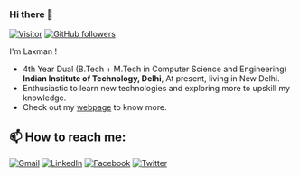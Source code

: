 ### Hi there 👋
[![Visitor](https://visitor-badge.laobi.icu/badge?page_id=Laxman824.Laxman824)](https://github.com/Laxman824) [![GitHub followers](https://img.shields.io/github/followers/Laxman824.svg?style=social&label=Follow)](https://github.com/Laxman824?tab=followers)

I'm Laxman !
- 4th Year Dual (B.Tech + M.Tech in Computer Science and Engineering) __Indian Institute of Technology, Delhi__,  At present, living in New Delhi.
- Enthusiastic to learn new technologies and exploring more to upskill my knowledge.
- Check out my [webpage](https://laxman824.github.io/cs5180408_Webpage/) to know more.
 <h2>📫 How to reach me:</h2> 

<a href="mailto:laxmankethavath5@gmail.com">![Gmail](https://img.shields.io/badge/Gmail-D14836?style=for-the-badge&logo=gmail&logoColor=white)</a>
<a href="https://www.linkedin.com/in/k-laxman-44913a156/">![LinkedIn](https://img.shields.io/badge/LinkedIn-0077B5?style=for-the-badge&logo=linkedin&logoColor=white)</a>
<a href="https://www.facebook.com/laxman.kethavath.96/">![Facebook](https://img.shields.io/badge/Facebook-1877F2?style=for-the-badge&logo=facebook&logoColor=white)</a>
<a href="https://twitter.com/laxmankethavat2">![Twitter](https://img.shields.io/badge/Twitter-1DA1F2?style=for-the-badge&logo=twitter&logoColor=white)</a>

<!--**Laxman824** is a ✨ _special_ ✨ repository because its `README.md` (this file) appears on your GitHub profile.-->
